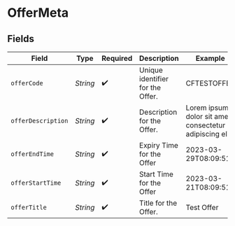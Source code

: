 # OfferMeta


## Fields

| Field                                                   | Type                                                    | Required                                                | Description                                             | Example                                                 |
| ------------------------------------------------------- | ------------------------------------------------------- | ------------------------------------------------------- | ------------------------------------------------------- | ------------------------------------------------------- |
| `offerCode`                                             | *String*                                                | :heavy_check_mark:                                      | Unique identifier for the Offer.                        | CFTESTOFFER                                             |
| `offerDescription`                                      | *String*                                                | :heavy_check_mark:                                      | Description for the Offer.                              | Lorem ipsum dolor sit amet, consectetur adipiscing elit |
| `offerEndTime`                                          | *String*                                                | :heavy_check_mark:                                      | Expiry Time for the Offer                               | 2023-03-29T08:09:51Z                                    |
| `offerStartTime`                                        | *String*                                                | :heavy_check_mark:                                      | Start Time for the Offer                                | 2023-03-21T08:09:51Z                                    |
| `offerTitle`                                            | *String*                                                | :heavy_check_mark:                                      | Title for the Offer.                                    | Test Offer                                              |